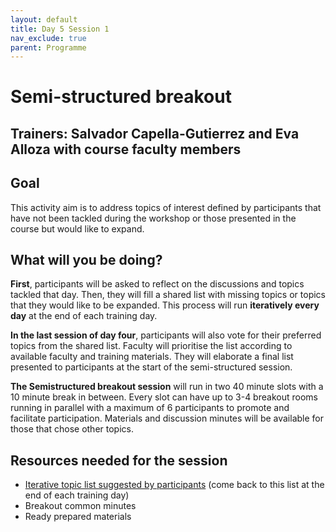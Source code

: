 ```yaml
---
layout: default
title: Day 5 Session 1
nav_exclude: true
parent: Programme
---
```


# Semi-structured breakout	
## Trainers: Salvador Capella-Gutierrez and Eva Alloza with course faculty members

## Goal
This activity aim is to address topics of interest defined by participants that have not been tackled during the workshop or those presented in the course but would like to expand.

## What will you be doing?
**First**, participants will be asked to reflect on the discussions and topics tackled that day. Then, they will fill a shared list with missing topics or topics that they would like to be expanded. This process will run **iteratively every day** at the end of each training day.

**In the last session of day four**, participants will also vote for their preferred topics from the shared list. Faculty will prioritise the list according to available faculty and training materials. They will elaborate a final list presented to participants at the start of the semi-structured session.

**The Semistructured breakout session** will run in two 40 minute slots with a 10 minute break in between. Every slot can have up to 3-4 breakout rooms running in parallel with a maximum of 6 participants to promote and facilitate participation. Materials and discussion minutes will be available for those that chose other topics.

## Resources needed for the session
- [Iterative topic list suggested by participants](https://docs.google.com/spreadsheets/d/1Tk9kTFO-FqGhJHR6xK1seX32vAwODBvzG1_XbvnMoqk/edit?usp=sharing) (come back to this list at the end of each training day)
- Breakout common minutes
- Ready prepared materials
